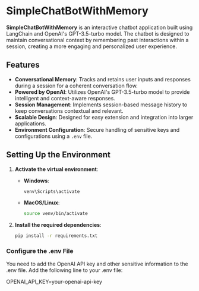 # SimpleChatBotWithMemory

**SimpleChatBotWithMemory** is an interactive chatbot application built using LangChain and OpenAI's GPT-3.5-turbo model. The chatbot is designed to maintain conversational context by remembering past interactions within a session, creating a more engaging and personalized user experience.

## Features

- **Conversational Memory**: Tracks and retains user inputs and responses during a session for a coherent conversation flow.
- **Powered by OpenAI**: Utilizes OpenAI's GPT-3.5-turbo model to provide intelligent and context-aware responses.
- **Session Management**: Implements session-based message history to keep conversations contextual and relevant.
- **Scalable Design**: Designed for easy extension and integration into larger applications.
- **Environment Configuration**: Secure handling of sensitive keys and configurations using a `.env` file.

## Setting Up the Environment

1. **Activate the virtual environment**:

   - **Windows**:
     ```bash
     venv\Scripts\activate
     ```

   - **MacOS/Linux**:
     ```bash
     source venv/bin/activate
     ```

2. **Install the required dependencies**:
   ```bash
   pip install -r requirements.txt
   
###  Configure the .env File
You need to add the OpenAI API key and other sensitive information to the .env file. Add the following line to your .env file:

OPENAI_API_KEY=your-openai-api-key
